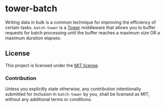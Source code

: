 # tower-batch

Writing data in bulk is a common technique for improving the efficiency of certain
tasks. `batch-tower` is a [Tower] middleware that allows you to buffer requests for batch processing
until the buffer reaches a maximum size OR a maximum duration elapses.

## License

This project is licensed under the [MIT license](LICENSE).

### Contribution

Unless you explicitly state otherwise, any contribution intentionally submitted
for inclusion in `batch-tower` by you, shall be licensed as MIT, without any
additional terms or conditions.

[Tower]: https://docs.rs/tower
